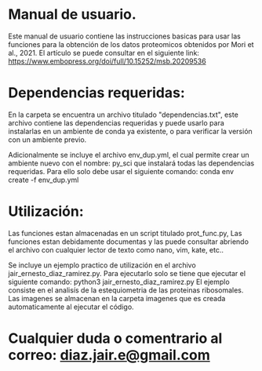 # Manual de usuario.

Este manual de usuario contiene las instrucciones basicas para usar las funciones para la obtención de los datos proteomicos obtenidos por Mori et al., 2021.
El artículo se puede consultar en el siguiente link: https://www.embopress.org/doi/full/10.15252/msb.20209536

# Dependencias requeridas:
En la carpeta se encuentra un archivo titulado "dependencias.txt", este archivo contiene las dependencias requeridas y puede usarlo para instalarlas en un ambiente de conda ya existente, o para verificar la versión con un ambiente previo.

Adicionalmente se incluye el archivo env_dup.yml, el cual permite crear un ambiente nuevo con el nombre: py_sci que instalará todas las dependencias requeridas. Para ello solo debe usar el siguiente comando: 
conda env create -f env_dup.yml

# Utilización:

Las funciones estan almacenadas en un script titulado prot_func.py, Las funciones estan debidamente documentas y las puede consultar abriendo el archivo con cualquier lector de texto como nano, vim, kate, etc..

Se incluye un ejemplo practico de utilización en el archivo jair_ernesto_diaz_ramirez.py. Para ejecutarlo solo se tiene que ejecutar el siguiente comando:
python3 jair_ernesto_diaz_ramirez.py
El ejemplo consiste en el analisís de la estequiometria de las proteinas ribosomales. Las imagenes se almacenan en la carpeta imagenes que es creada automaticamente al ejecutar el código. 

# Cualquier duda o comentrario al correo: diaz.jair.e@gmail.com
